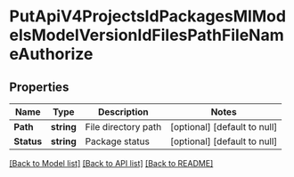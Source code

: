 # PutApiV4ProjectsIdPackagesMlModelsModelVersionIdFilesPathFileNameAuthorize

## Properties
Name | Type | Description | Notes
------------ | ------------- | ------------- | -------------
**Path** | **string** | File directory path | [optional] [default to null]
**Status** | **string** | Package status | [optional] [default to null]

[[Back to Model list]](../README.md#documentation-for-models) [[Back to API list]](../README.md#documentation-for-api-endpoints) [[Back to README]](../README.md)


